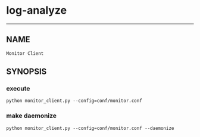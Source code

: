 # log-analyze


-------------------

## NAME
	
	Monitor Client

## SYNOPSIS
	
### execute

	python monitor_client.py --config=conf/monitor.conf

### make daemonize

	python monitor_client.py --config=conf/monitor.conf --daemonize

